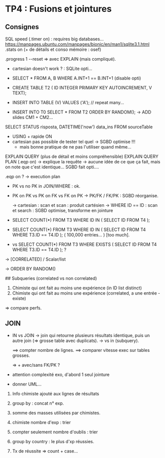 <!DOCTYPE html>
<html>
    <head>
        <title>TP4 (BDR1)</title>
        <link rel="stylesheet" href="./index.css">
        <script type="module" src="./index.js" defer></script>
    </head>
    <body>
        <header></header>
        <main>

# TP4 : Fusions et jointures

## Consignes

<tp-consignes></tp-consignes>

<todo>SQL speed (.timer on) : requires big databases...<br/>
https://manpages.ubuntu.com/manpages/bionic/en/man1/sqlite3.1.html
.stats on (+ de détails et conso mémoire : osef)

.progress 1 --reset => avec EXPLAIN (mais compliqué).

- cartesian doesn't work ? : SQLite opti...
- SELECT * FROM A, B WHERE A.INT+1 == B.INT+1 (disable opti)


- CREATE TABLE T2 ( ID INTEGER PRIMARY KEY AUTOINCREMENT, V TEXT);
- INSERT INTO TABLE (V) VALUES ('A'); // repeat many...
- INSERT INTO T0 SELECT * FROM T2 ORDER BY RANDOM();
  -> ADD slides CM1 + CM2...

SELECT STATUS risposta, DATETIME('now') data_ins 
FROM   sourceTable

- USING + rapide ON
- cartesian pas possible de tester tel quel -> SGBD optimise !!!
  - mais bonne pratique de ne pas l'utiliser quand même...

EXPLAIN QUERY (plus de détail et moins compréhensible)
EXPLAIN QUERY PLAN (.eqp on)
  -> explique la requête
  -> aucune idée de ce que ça fait, mais on note que c'est identique... SGBD fait opti....

.eqp on ?
  -> execution plan

- PK vs no PK in JOIN/WHERE : ok.
- PK on PK vs PK on FK vs FK on PK
  -> PK/FK / FK/PK : SGBD réorganise.

  -> cartesian : scan et scan : produit cartésien
  -> WHERE ID == ID : scan et search : SGBD optimise, transforme en jointure

- SELECT COUNT(*) FROM T3 WHERE ID IN ( SELECT ID FROM T4 );
- SELECT COUNT(*) FROM T3 WHERE ID IN ( SELECT ID FROM T4 WHERE T3.ID == T4.ID );
( 100,000 entries... ) [too much].
- vs SELECT COUNT(*) FROM T3 WHERE EXISTS ( SELECT ID FROM T4 WHERE T3.ID == T4.ID ); ?

-> [CORRELATED] / Scalar/list

-> ORDER BY RANDOM()

</todo>

## Subqueries (correlated vs non correlated)

1. Chimiste qui ont fait au moins une expérience (in ID list distinct)
1. Chimiste qui ont fait au moins une expérience (correlated, a une entrée - existe)

=> compare perfs.

## JOIN

- IN vs JOIN
  -> join qui retourne plusieurs résultats identique, puis un autre join (=> grosse table avec duplicats).
  -> vs in (subquery).

  ==> compter nombre de lignes.
  ==> comparer vitesse exec sur tables grosses.

    => + avec/sans FK/PK ?

- attention complexité exo, d'abord 1 seul jointure
- donner UML...

1. Info chimiste ajouté aux lignes de résultats
1. group by : concat n° exp.
1. somme des masses utilisées par chimistes.
1. chimiste nombre d'exp : trier
1. compter seulement nombre d'oublis : trier
1. group by country : le plus d'xp réussies.

1. Tx de réussite => count + case...

</main>
    </body>
</html>